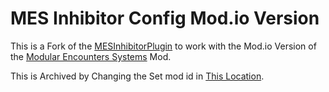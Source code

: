 # MES Inhibitor Config Mod.io Version

This is a Fork of the [MESInhibitorPlugin](https://github.com/austinvaness/MESInhibitorPlugin) to work with the Mod.io Version of the [Modular Encounters Systems](https://mod.io/g/spaceengineers/m/modular-encounters-spawner2) Mod.

This is Archived by Changing the Set mod id in [This Location](https://github.com/CookyHD/MESInhibitorPluginModio/blob/main/MESInhibitorPlugin/InhibitorConfigComponent.cs#L19).
